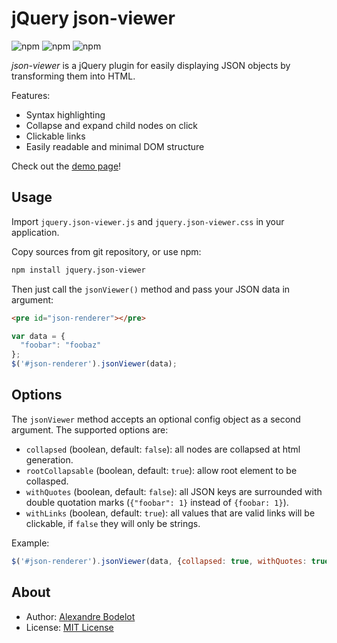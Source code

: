 # jQuery json-viewer

![npm](https://img.shields.io/npm/v/jquery.json-viewer.svg)
![npm](https://img.shields.io/npm/l/jquery.json-viewer.svg)
![npm](https://img.shields.io/npm/dt/jquery.json-viewer.svg)

*json-viewer* is a jQuery plugin for easily displaying JSON objects by transforming them into HTML.

Features:
- Syntax highlighting
- Collapse and expand child nodes on click
- Clickable links
- Easily readable and minimal DOM structure

Check out the [demo page](http://rawgit.com/abodelot/jquery.json-viewer/master/demo.html)!

## Usage

Import `jquery.json-viewer.js` and `jquery.json-viewer.css` in your application.

Copy sources from git repository, or use npm:

```sh
npm install jquery.json-viewer
```

Then just call the `jsonViewer()` method and pass your JSON data in argument:
```html
<pre id="json-renderer"></pre>
```

```js
var data = {
  "foobar": "foobaz"
};
$('#json-renderer').jsonViewer(data);
```

## Options

The `jsonViewer` method accepts an optional config object as a second argument. The supported options are:

- `collapsed` (boolean, default: `false`): all nodes are collapsed at html generation.
- `rootCollapsable` (boolean, default: `true`): allow root element to be collasped.
- `withQuotes` (boolean, default: `false`): all JSON keys are surrounded with double quotation marks (`{"foobar": 1}` instead of `{foobar: 1}`).
- `withLinks` (boolean, default: `true`): all values that are valid links will be clickable, if `false` they will only be strings.

Example:

```js
$('#json-renderer').jsonViewer(data, {collapsed: true, withQuotes: true, withLinks: false});
```

## About

- Author: [Alexandre Bodelot](https://github.com/abodelot)
- License: [MIT License](http://opensource.org/licenses/MIT)

